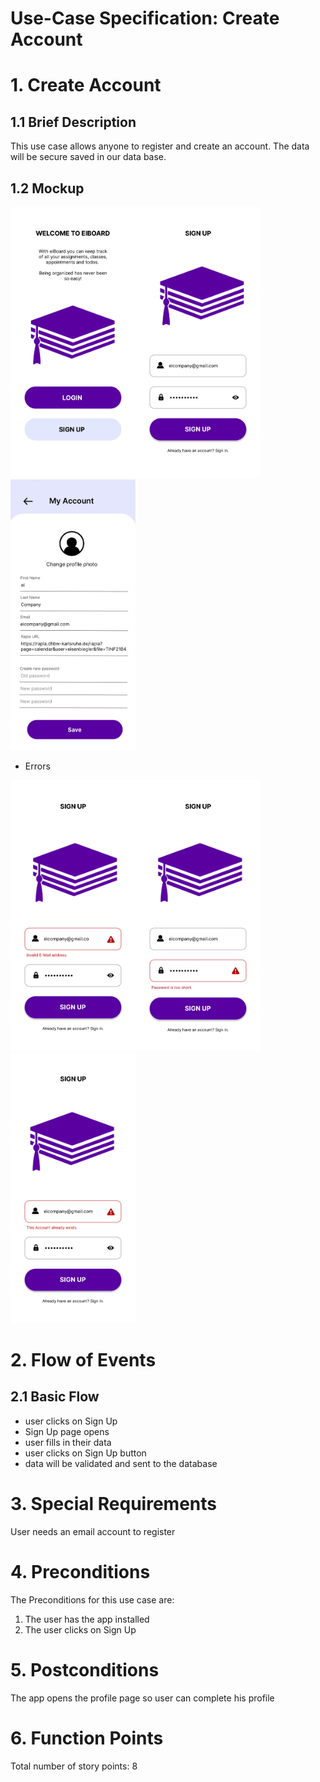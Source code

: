 # Use-Case Specification: Create Account

# 1. Create Account

## 1.1 Brief Description
This use case allows anyone to register and create an account. The data will be secure saved in our data base.

## 1.2 Mockup
<img src="eiBoard-01.png" alt="Open page" style="width:200px;"/><img src="eiBoard-03.png" alt="Sign Up Page" style="width:200px;"/><img src="eiBoard-18.png" alt="completing profile" style="width:200px;"/>

- Errors

<img src="eiBoard-20.png" alt="Registration Fail 1" style="width:200px;"/><img src="eiBoard-21.png" alt="Registration Fail 2" style="width:200px;"/><img src="eiBoard-26.png" alt="Registration Fail 3" style="width:200px;"/>

# 2. Flow of Events

## 2.1 Basic Flow
- user clicks on Sign Up
- Sign Up page opens
- user fills in their data
- user clicks on Sign Up button
- data will be validated and sent to the database

# 3. Special Requirements
User needs an email account to register

# 4. Preconditions
The Preconditions for this use case are:
1. The user has the app installed
2. The user clicks on Sign Up

# 5. Postconditions
The app opens the profile page so user can complete his profile

# 6. Function Points
Total number of story points: 8
